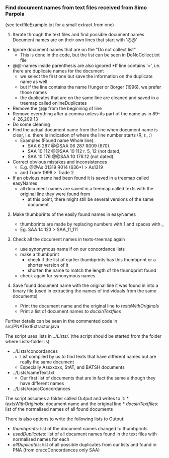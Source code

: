 ### Find document names from text files received from Simo Parpola 

(see textfileExample.txt for a small extract from one)

1. Iterate through the text files and find possible document names
Document names are on their own lines that start with '@@'
* Ignore document names that are on the "Do not collect list"
	* This is done in the code, but the list can be seen in DoNoCollect.txt file
* @@-names inside parenthesis are also ignored
*If line contains '=', i.e. there are duplicate names for the document
	* we select the first one but save the information on the duplicate name as well
	* but if the line contains the name Hunger or Borger (1996), we prefer those names
	* the duplicates that are on the same line are cleaned and saved in a treemap called onlineDuplicates
* Remove the @@ from the beginning of line
* Remove everything after a comma unless its part of the name as in 89-4-26,209:13
* Do some cleaning
* Find the actual document name from the line when document name is clear, i.e. there is indication of where the line number starts (R, r., :)
	* Examples (Found name		Whole line):
	  * SAA 6 287       @@SAA 06 287 R009 (670).
	  * SAA 10 112      @@SAA 10 112 r. 5, 12 (not dated,
	  * SAA 10 176      @@SAA 10 176:12 (not dated).
* Correct obvious mistakes and inconsistences
	* E.g. @@As 01319 R014 (636*) > As1319
	* and Trade 1998 > Trade 2
* If an obvious name had been found it is saved in a treemap called easyNames
	* all document names are saved in a treemap called texts with the original line they were found from
		* at this point, there might still be several versions of the same document

2. Make thumbprints of the easily found names in easyNames
	* thumbprints are made by replacing numbers with 1 and spaces with _
	* Eg. SAA 14 123 > SAA_11_111

3. Check all the document names in texts-treemap again
	* use synonymous name if on our concordance lists
	* make a thumbprint
		* check if the list of earlier thumbprints has this thumbprint or a shorter version of it
		* shorten the name to match the length of the thumbprint found
	* check again for synonymous names

4. Save found document name with the original line it was found in into a binary file (used in extracting the names of individuals from the same documents)
	* Print the document name and the original line to *textsWithOriginals*
	* Print a list of document names to *docsInTextfiles*

Further details can be seen in the commented code in src/PNATextExtractor.java

The script uses lists in *../Lists/*. (the script should be started from the folder where Lists-folder is)
  * ../Lists/concordances
    * List compiled by us to find texts that have different names but are really the same document
    * Especially Assxxxxx, StAT, and BATSH documents
  * ../Lists/sameText.txt
    * Our first list of documents that are in fact the same although they have different names
  * ../Lists/oraccConcordances

The script assumes a folder called Output and writes to it:
	* *textsWithOriginals*: document name and the original line
	* *docsInTextfiles*: list of the normalised names of all found documents

There is also options to write the following lists to Output:
* *thumbprints*: list of the document names changed to thumbprints
* *usedDuplicates*: list of all document names found in the text files with normalised names for each
* *allDuplicates*: list of all possible duplicates from our lists and found in PNA (from oraccConcordances only SAA)





